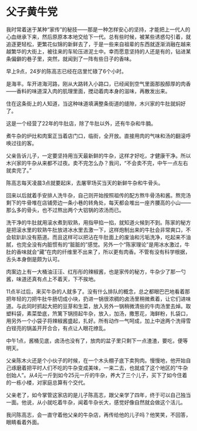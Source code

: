 # 父子黄牛党

我时常着迷于某种“家传”的秘技——那是一种怎样安心的坚持，才能把上一代人的心血继承下来，然后原原本本地交给下一代。总有些时候，被某些诱惑勾引着，就追逐更轻松，更繁花似锦的新鲜去了，于是一些来自祖辈的东西就逐渐消融在越来越繁华的大街上，被往来的车轮压进泥土中。幸而愿意坚持的人还是有的，钻进某条偏僻的巷子里，突然，就闻到了一阵有些日子的香味。 

早上9点，24岁的陈高志已经在店里忙碌了6个小时。 

是海丰。车开进海河路，刚从大路转入小路口，已经闻到空气里面那股醇厚的肉香——香料的味道深入肉的肌理里面，搅动着肉本身的滋味，再散发出来。 

住在这条街上的人知道，当这种味道填满整条街道的缝隙，木兴家的牛肚就焖好了。 

这是一个经营了22年的牛肚店，除了牛肚以外，还有牛杂和牛腩。 

煮牛杂的炉灶和肉案正当着店门口，临街，全开放。直接用肉的气味和汤的翻滚呼唤过往的客。 

父亲告诉儿子，一定要坚持用当天最新鲜的牛杂，这样才好吃，才健康干净。所以木兴家的牛杂从来都不过夜。卖不完怎么办？我问，“不会卖不完，中午一点左右就卖完了。” 

陈高志每天凌晨3点就要起床，去屠宰场买当天的新鲜牛杂和牛骨头。 

回来以后就着手安排人洗牛杂，自己则开始按照祖传的配方熬牛骨汤和酱。熬完汤剩下的牛骨堆在店铺旁边一条小巷的转角处，每天都会堆出一座齐腰高的小山——那么多的骨头，也不过熬出两个大铝锅的浓汤而已。 

洗干净的牛肚就用滚水煮到软熟，用指甲掐一掐，就知道火候到不到。陈家的秘方是把滚水里的软熟牛肚放进冰水里去激一下，这样炮制出来的牛肚会非常爽口，不会软趴趴没有筋道。而且这样可以把沾在牛肚面上的废油和污垢洗净，吃起来不油腻，也完全没有内脏惯有的“脏脏的”感觉。另外一个“陈家理论”是用冰水激过，牛肚的香味就会“藏”在肉的纤维里不出来了，所以更有肉香。不管有没有科学根据，舌头本身倒是颇为认可。 

肉案边上有一大桶油汪汪、红彤彤的辣椒酱，也是家传的秘方，牛杂少了那一勺酱，味道还真有点上不着天，下不挨地。 

11点半过后，来买牛杂的人就多了。没有什么排队的概念，总之都眼巴巴地看着那把年轻的刀把牛肚牛肠切成小块，扔进一锅很浓稠的卤汤里稍微煮着，让它们进味道。与此同时抓起大把的豆芽和生菜，放入另外一锅稍微清些的牛肉汤里去焯。取塑料袋，素菜垫底，笊篱下锅捞起牛杂，放入，加汤，撒葱花，海鲜粉，扎袋口，用另外一个小袋子将辣椒酱盛起，扎好。所有动作一气呵成，加上中途两个洗得雪白锃亮的锅盖开开合合，有点让人眼花缭乱。 

中午1点，酱桶见底，卤汤也没有了，放肉的盆子里只剩下一点渣渣，要吃，便等明天。 

父亲陈木火还是个小伙子的时候，在一个木头棚子底下卖狗肉。慢慢地，他开始自己琢磨着把平时人们不吃的牛杂变成美味，一来二去，也就成了这个地区的“牛杂创始人”。从4元一斤到如今25元一斤的牛杂，养大了三个儿子，买下了如今住着的一栋小楼，对家庭总算有个交代。 

父亲老了，如今掌管这家店的是儿子陈高志，跟父亲学了四年，终于可以自己独当一面。他说，从小就吃着牛杂，闻着牛杂长大，感觉好像自然就会做这个活儿。 

我问陈高志，会一直守着他父亲的牛杂店，再传给他的儿子吗？他笑笑，不回答，眼睛看着外面。